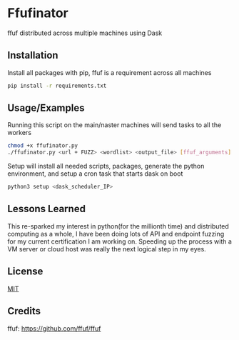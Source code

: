 
# Ffufinator

ffuf distributed across multiple machines using Dask

## Installation

Install all packages with pip, ffuf is a requirement across all machines 

```bash
pip install -r requirements.txt
```

## Usage/Examples

Running this script on the main/naster machines will send tasks to all the workers
```bash
chmod +x ffufinator.py
./ffufinator.py <url + FUZZ> <wordlist> <output_file> [ffuf_arguments]

```

Setup will install all needed scripts, packages, generate the python environment, and setup a cron task that starts dask on boot
```bash
python3 setup <dask_scheduler_IP>
```

## Lessons Learned

This re-sparked my interest in python(for the millionth time) and distributed computing as a whole, I have been doing lots of API and endpoint fuzzing for my current certification I am working on. Speeding up the process with a VM server or cloud host was really the next logical step in my eyes. 

## License

[MIT](https://choosealicense.com/licenses/mit/)

## Credits
ffuf: https://github.com/ffuf/ffuf
